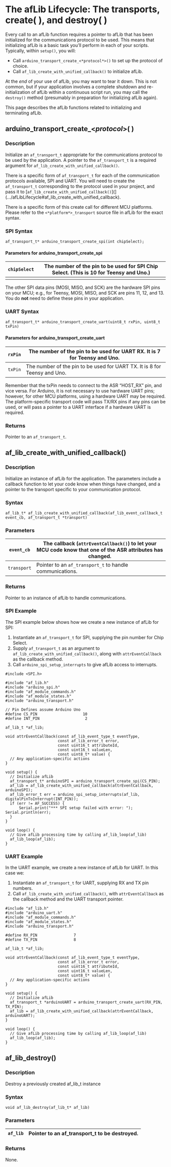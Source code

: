 # The afLib Lifecycle: The transports, create( ), and destroy( )

Every call to an afLib function requires a pointer to afLib that has been initialized for the communications protocol to be used. This means that initializing afLib is a basic task you’ll perform in each of your scripts. Typically, within `setup()`, you will:

- Call `arduino_transport_create_<*protocol*>()` to set up the protocol of choice.
- Call `af_lib_create_with_unified_callback()` to initialize afLib.

At the *end* of your use of afLib, you may want to tear it down. This is not common, but if your application involves a complete shutdown and re-initialization of afLib within a continuous script run, you may call the `destroy()` method (presumably in preparation for initializing afLib again).

This page describes the afLib functions related to initializing and terminating afLib.

## arduino_transport_create_<*protocol*>( )

### Description

Initialize an `af_transport_t` appropriate for the communications protocol to be used by the application. A pointer to the `af_transport_t` is a required argument for `af_lib_create_with_unified_callback()`.

There is a specific form of `af_transport_t` for each of the communication protocols available, SPI and UART. You will need to create the `af_transport_t` corresponding to the protocol used in your project, and pass it to [`af_lib_create_with_unified_callback()`](](.../afLibLifecycle#af_lib_create_with_unified_callback).

There is a specific form of this create call for different MCU platforms. Please refer to the `<*platform*>_transport` source file in afLib for the exact syntax.


### SPI Syntax

```
af_transport_t* arduino_transport_create_spi(int chipSelect);
```

#### Parameters for arduino_transport_create_spi

| `chipSelect` | The number of the pin to be used for SPI Chip Select. (This is 10 for Teensy and Uno.) |
| ------------ | ------------------------------------------------------------ |
|              |                                                              |

The other SPI data pins (MOSI, MISO, and SCK) are the hardware SPI pins on your MCU; e.g., for Teensy, MOSI, MISO, and SCK are pins 11, 12, and 13. You do **not** need to define these pins in your application.



### UART Syntax

```
af_transport_t* arduino_transport_create_uart(uint8_t rxPin, uint8_t txPin)
```

#### Parameters for arduino_transport_create_uart

| `rxPin` | The number of the pin to be used for UART RX. It is 7 for Teensy and Uno. |
| ------- | ------------------------------------------------------------ |
| `txPin` | The number of the pin to be used for UART TX. It is 8 for Teensy and Uno. |

Remember that the txPin needs to connect to the ASR “HOST_RX” pin, and vice versa. For Arduino, it is not necessary to use hardware UART pins; however, for other MCU platforms, using a hardware UART may be required. The platform-specific transport code will pass TX/RX pins if any pins can be used, or will pass a pointer to a UART interface if a hardware UART is required.



### Returns

Pointer to an `af_transport_t`.

## af_lib_create_with_unified_callback()

### Description

Initialize an instance of afLib for the application. The parameters include a callback function to let your code know when things have changed, and a pointer to the transport specific to your communication protocol.

### Syntax

```
af_lib_t* af_lib_create_with_unified_callback(af_lib_event_callback_t event_cb, af_transport_t *transport)
```

### Parameters

| `event_cb`  | The callback (`attrEventCallback()`) to let your MCU code know that one of the ASR attributes has changed. |
| ----------- | ------------------------------------------------------------ |
| `transport` | Pointer to an `af_transport_t` to handle communications.     |

### Returns

Pointer to an instance of afLib to handle communications.

### SPI Example

The SPI example below shows how we create a new instance of afLib for SPI:

1. Instantiate an `af_transport_t` for SPI, supplying the pin number for Chip Select.
2. Supply `af_transport_t` as an argument to `af_lib_create_with_unified_callback()`, along with `attrEventCallback` as the callback method.
3. Call `arduino_spi_setup_interrupts` to give afLib access to interrupts.

```
#include <SPI.h>

#include "af_lib.h"
#include "arduino_spi.h"
#include "af_module_commands.h"
#include "af_module_states.h"
#include "arduino_transport.h"

// Pin Defines assume Arduino Uno
#define CS_PIN                    10
#define INT_PIN                    2

af_lib_t *af_lib;

void attrEventCallback(const af_lib_event_type_t eventType,
                       const af_lib_error_t error,
                       const uint16_t attributeId,
                       const uint16_t valueLen,
                       const uint8_t* value) {
  // Any application-specific actions
}

void setup() {
  // Initialize afLib
  af_transport_t* arduinoSPI = arduino_transport_create_spi(CS_PIN);
  af_lib = af_lib_create_with_unified_callback(attrEventCallback, arduinoSPI);
  af_lib_error_t err = arduino_spi_setup_interrupts(af_lib, digitalPinToInterrupt(INT_PIN));
  if (err != AF_SUCCESS) {
      Serial.print("*** SPI setup failed with error: "); Serial.println(err);
  }
}

void loop() {
  // Give afLib processing time by calling af_lib_loop(af_lib)
  af_lib_loop(af_lib);
}
```

### UART Example

In the UART example, we create a new instance of afLib for UART. In this case we:

1. Instantiate an `af_transport_t` for UART, supplying RX and TX pin numbers.
2. Call `af_lib_create_with_unified_callback()`, with `attrEventCallback` as the callback method and the UART transport pointer.

```
#include "af_lib.h"
#include "arduino_uart.h"
#include "af_module_commands.h"
#include "af_module_states.h"
#include "arduino_transport.h"

#define RX_PIN                7
#define TX_PIN                8

af_lib_t *af_lib;

void attrEventCallback(const af_lib_event_type_t eventType,
                       const af_lib_error_t error,
                       const uint16_t attributeId,
                       const uint16_t valueLen,
                       const uint8_t* value) {
  // Any application-specific actions
}

void setup() {
  // Initialize afLib
  af_transport_t *arduinoUART = arduino_transport_create_uart(RX_PIN, TX_PIN);
  af_lib = af_lib_create_with_unified_callback(attrEventCallback, arduinoUART);
}

void loop() {
  // Give afLib processing time by calling af_lib_loop(af_lib)
  af_lib_loop(af_lib);
}
```

## af_lib_destroy()

### Description

Destroy a previously created af_lib_t instance

### Syntax

```
void af_lib_destroy(af_lib_t* af_lib)
```

### Parameters

| `af_lib` | Pointer to an af_transport_t to be destroyed. |
| -------- | --------------------------------------------- |

### Returns

None.
